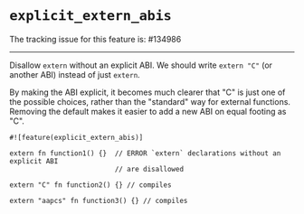 # `explicit_extern_abis`

The tracking issue for this feature is: #134986

------

Disallow `extern` without an explicit ABI. We should write `extern "C"`
(or another ABI) instead of just `extern`.

By making the ABI explicit, it becomes much clearer that "C" is just one of the
possible choices, rather than the "standard" way for external functions.
Removing the default makes it easier to add a new ABI on equal footing as "C".

```rust,editionfuture,compile_fail
#![feature(explicit_extern_abis)]

extern fn function1() {}  // ERROR `extern` declarations without an explicit ABI
                          // are disallowed

extern "C" fn function2() {} // compiles

extern "aapcs" fn function3() {} // compiles
```
